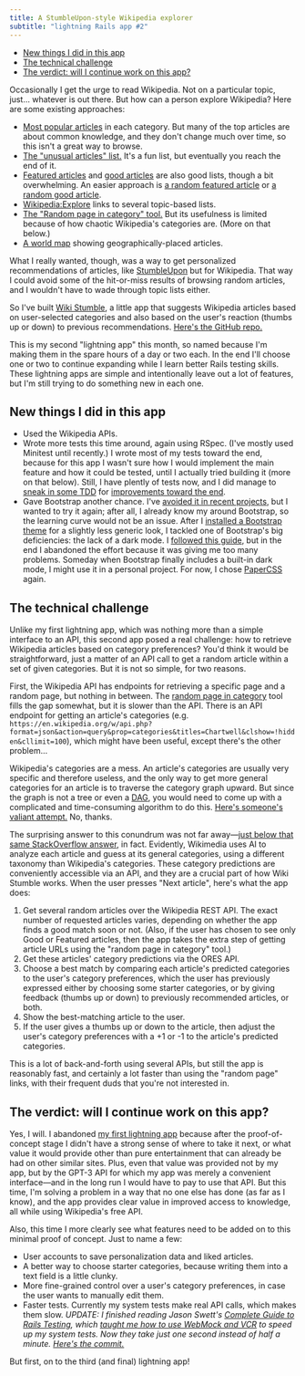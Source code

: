 ```yaml
---
title: A StumbleUpon-style Wikipedia explorer
subtitle: "lightning Rails app #2"
---
```


- [New things I did in this app](#new-things-i-did-in-this-app)
- [The technical challenge](#the-technical-challenge)
- [The verdict: will I continue work on this app?](#the-verdict-will-i-continue-work-on-this-app)

Occasionally I get the urge to read Wikipedia. Not on a particular topic, just… whatever is out there. But how can a person explore Wikipedia? Here are some existing approaches:

- [Most popular articles](https://wikirank.net/) in each category. But many of the top articles are about common knowledge, and they don't change much over time, so this isn't a great way to browse.
- [The "unusual articles" list.](https://en.wikipedia.org/wiki/Wikipedia:Unusual_articles) It's a fun list, but eventually you reach the end of it.
- [Featured articles](https://en.wikipedia.org/wiki/Wikipedia:Featured_articles) and [good articles](https://en.wikipedia.org/wiki/Wikipedia:Good_articles) are also good lists, though a bit overwhelming. An easier approach is [a random featured article](https://randomincategory.toolforge.org/Featured_articles?site=en.wikipedia.org) or [a random good article](https://randomincategory.toolforge.org/Good_articles?site=en.wikipedia.org).
- [Wikipedia:Explore](https://en.wikipedia.org/wiki/Wikipedia:Explore) links to several topic-based lists.
- [The "Random page in category" tool.](https://randomincategory.toolforge.org) But its usefulness is limited because of how chaotic Wikipedia's categories are. (More on that below.)
- [A world map](https://copernix.io/) showing geographically-placed articles.

What I really wanted, though, was a way to get personalized recommendations of articles, like [StumbleUpon](https://en.wikipedia.org/wiki/StumbleUpon) but for Wikipedia. That way I could avoid some of the hit-or-miss results of browsing random articles, and I wouldn't have to wade through topic lists either.

So I've built [Wiki Stumble](https://wikistumble.herokuapp.com/), a little app that suggests Wikipedia articles based on user-selected categories and also based on the user's reaction (thumbs up or down) to previous recommendations. [Here's the GitHub repo.](https://github.com/fpsvogel/wikistumble)

This is my second "lightning app" this month, so named because I'm making them in the spare hours of a day or two each. In the end I'll choose one or two to continue expanding while I learn better Rails testing skills. These lightning apps are simple and intentionally leave out a lot of features, but I'm still trying to do something new in each one.

## New things I did in this app

- Used the Wikipedia APIs.
- Wrote more tests this time around, again using RSpec. (I've mostly used Minitest until recently.) I wrote most of my tests toward the end, because for this app I wasn't sure how I would implement the main feature and how it could be tested, until I actually tried building it (more on that below). Still, I have plently of tests now, and I did manage to [sneak in some TDD](https://github.com/fpsvogel/wikistumble/commit/4281145325268afc0d56d1c4c8cb95f6836643e4#diff-b86f796c2cf34f7b413473d8caa19b6b0701757729fe74008aa8d6ee97621bbb) for [improvements toward the end](https://github.com/fpsvogel/wikistumble/commit/b19fb40f31e2123e6939a2f2a4040e466328979c#diff-b86f796c2cf34f7b413473d8caa19b6b0701757729fe74008aa8d6ee97621bbb).
- Gave Bootstrap another chance. I've [avoided it in recent projects](https://github.com/vinorodrigues/bootstrap-dark-5#method-4), but I wanted to try it again; after all, I already know my around Bootstrap, so the learning curve would not be an issue. After I [installed a Bootstrap theme](https://bootswatch.com/help/) for a slightly less generic look, I tackled one of Bootstrap's big deficiencies: the lack of a dark mode. I [followed this guide](https://github.com/vinorodrigues/bootstrap-dark-5#method-4), but in the end I abandoned the effort because it was giving me too many problems. Someday when Bootstrap finally includes a built-in dark mode, I might use it in a personal project. For now, I chose [PaperCSS](https://www.getpapercss.com) again.

## The technical challenge

Unlike my first lightning app, which was nothing more than a simple interface to an API, this second app posed a real challenge: how to retrieve Wikipedia articles based on category preferences? You'd think it would be straightforward, just a matter of an API call to get a random article within a set of given categories. But it is not so simple, for two reasons.

First, the Wikipedia API has endpoints for retrieving a specific page and a random page, but nothing in between. The [random page in category](https://randomincategory.toolforge.org) tool fills the gap somewhat, but it is slower than the API. There is an API endpoint for getting an article's categories (e.g. `https://en.wikipedia.org/w/api.php?format=json&action=query&prop=categories&titles=Chartwell&clshow=!hidden&cllimit=100`), which might have been useful, except there's the other problem…

Wikipedia's categories are a mess. An article's categories are usually very specific and therefore useless, and the only way to get more general categories for an article is to traverse the category graph upward. But since the graph is not a tree or even a [DAG](https://en.wikipedia.org/wiki/Directed_acyclic_graph), you would need to come up with a complicated and time-consuming algorithm to do this. [Here's someone's valiant attempt.](https://stackoverflow.com/a/65859846/4158773) No, thanks.

The surprising answer to this conundrum was not far away—[just below that same StackOverflow answer](https://stackoverflow.com/a/65801715/4158773), in fact. Evidently, Wikimedia uses AI to analyze each article and guess at its general categories, using a different taxonomy than Wikipedia's categories. These category predictions are conveniently accessible via an API, and they are a crucial part of how Wiki Stumble works. When the user presses "Next article", here's what the app does:

1. Get several random articles over the Wikipedia REST API. The exact number of requested articles varies, depending on whether the app finds a good match soon or not. (Also, if the user has chosen to see only Good or Featured articles, then the app takes the extra step of getting article URLs using the "random page in category" tool.)
2. Get these articles' category predictions via the ORES API.
3. Choose a best match by comparing each article's predicted categories to the user's category preferences, which the user has previously expressed either by choosing some starter categories, or by giving feedback (thumbs up or down) to previously recommended articles, or both.
4. Show the best-matching article to the user.
5. If the user gives a thumbs up or down to the article, then adjust the user's category preferences with a +1 or -1 to the article's predicted categories.

This is a lot of back-and-forth using several APIs, but still the app is reasonably fast, and certainly a lot faster than using the "random page" links, with their frequent duds that you're not interested in.

## The verdict: will I continue work on this app?

Yes, I will. I abandoned [my first lightning app](/posts/2021/gpt3-ai-story-writer) because after the proof-of-concept stage I didn't have a strong sense of where to take it next, or what value it would provide other than pure entertainment that can already be had on other similar sites. Plus, even that value was provided not by my app, but by the GPT-3 API for which my app was merely a convenient interface—and in the long run I would have to pay to use that API. But this time, I'm solving a problem in a way that no one else has done (as far as I know), and the app provides clear value in improved access to knowledge, all while using Wikipedia's free API.

Also, this time I more clearly see what features need to be added on to this minimal proof of concept. Just to name a few:

- User accounts to save personalization data and liked articles.
- A better way to choose starter categories, because writing them into a text field is a little clunky.
- More fine-grained control over a user's category preferences, in case the user wants to manually edit them.
- Faster tests. Currently my system tests make real API calls, which makes them slow. *UPDATE: I finished reading Jason Swett's [Complete Guide to Rails Testing](https://www.codewithjason.com/complete-guide-to-rails-testing/), which [taught me how to use WebMock and VCR](https://www.codewithjason.com/vcr-webmock-hello-world-tutorial/) to speed up my system tests. Now they take just one second instead of half a minute. [Here's the commit.](https://github.com/fpsvogel/wikistumble/commit/2609a345c034174cc54b708f5711034ebae1a0ea)*

But first, on to the third (and final) lightning app!
